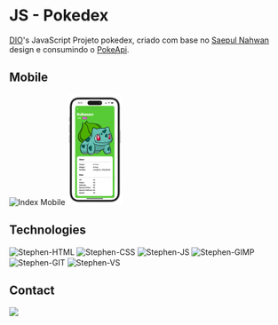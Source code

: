 </div>
<div style="display: inline_block">
  <h1>JS - Pokedex </h1>
  <p><a href="https://www.dio.me/">DIO</a>'s JavaScript   Projeto pokedex, criado com base no <a href="https://dribbble.com/shots/6540871-Pokedex-App">Saepul Nahwan</a> design e consumindo o <a href="https://pokeapi.co/">PokeApi</a>.</p>

  <h2>Mobile</h2>
  <img alt="Index Mobile" height="200" src="https://github.com/herijohnson/blob/main/README/index-mobile.png">
  <img alt="Pokemon Mobile" height="200" src="https://github.com/herijohnson/pokedex/blob/main/README/pokemon-mobile.png">
  <h2>Technologies</h2>
  <img align="center" alt="Stephen-HTML" height="30" width="40" src="https://cdn.jsdelivr.net/gh/devicons/devicon/icons/html5/html5-original.svg">
  <img align="center" alt="Stephen-CSS" height="30" width="40" src="https://cdn.jsdelivr.net/gh/devicons/devicon/icons/css3/css3-original.svg">
  <img align="center" alt="Stephen-JS" height="30" width="40" src="https://cdn.jsdelivr.net/gh/devicons/devicon/icons/javascript/javascript-original.svg">
  <img align="center" alt="Stephen-GIMP" height="30" width="40" src="https://cdn.jsdelivr.net/gh/devicons/devicon/icons/gimp/gimp-original.svg">
  <img align="center" alt="Stephen-GIT" height="30" width="40" src="https://cdn.jsdelivr.net/gh/devicons/devicon/icons/git/git-original.svg">
  <img align="center" alt="Stephen-VS" height="30" width="40" src="https://cdn.jsdelivr.net/gh/devicons/devicon/icons/vscode/vscode-original.svg">
  <h2>Contact</h2>
  <a href = "mailto:herijohnsonhj7@gmail.com"><img src="https://img.shields.io/badge/-Gmail-%23333?style=for-the-badge&logo=gmail&logoColor=white" target="_blank"></a>
</div>

